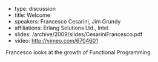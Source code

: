 - type: discussion
- title: Welcome
- speakers: Francesco Cesarini, Jim Grundy
- affiliations: Erlang Solutions Ltd., Intel
- slides: /archive/2009/slides/CesariniFrancesco.pdf
- video: http://vimeo.com/6704601

Francesco looks at the growth of Functional Programming.

